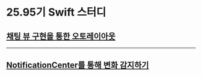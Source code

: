 # 25.95기 Swift 스터디

## [채팅 뷰 구현을 통한 오토레이아웃](https://github.com/iOS-SOPT-iNNovation/5anniversary/blob/master/firstStudy/README.md)

------

## [NotificationCenter를 통해 변화 감지하기](https://github.com/iOS-SOPT-iNNovation/5anniversary/blob/master/secondStudy/README.md)
